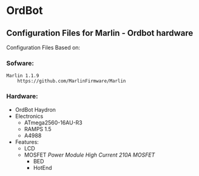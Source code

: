 # OrdBot
## Configuration Files for Marlin - Ordbot hardware 

Configuration Files Based on:

###  Sofware: 
    Marlin 1.1.9
        https://github.com/MarlinFirmware/Marlin    
###  Hardware: 
   
- OrdBot Haydron <link TBC> 
- Electronics 
  - ATmega2560-16AU-R3
  - RAMPS 1.5 
  - A4988
- Features: 
  - LCD <link TBC>
  - MOSFET *Power Module High Current 210A MOSFET*
    - BED 
    - HotEnd <Link TBC>

   
    
    
